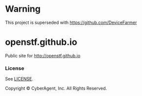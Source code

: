 # Warning 
This project is superseded with https://github.com/DeviceFarmer

# openstf.github.io
Public site for http://openstf.github.io


### License

See [LICENSE](LICENSE).

Copyright © CyberAgent, Inc. All Rights Reserved.
